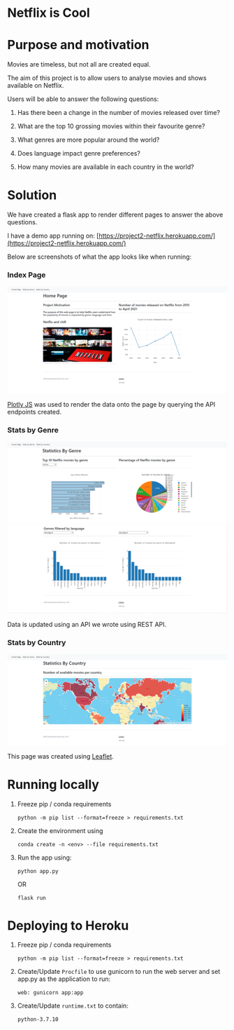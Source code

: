 # Netflix is Cool

# Purpose and motivation

Movies are timeless, but not all are created equal.

The aim of this project is to allow users to analyse movies and shows available on Netflix. 

Users will be able to answer the following questions:
1. Has there been a change in the number of movies released over time?

2. What are the top 10 grossing movies within their favourite genre?

3. What genres are more popular around the world?

4. Does language impact genre preferences?

5. How many movies are available in each country in the world?

# Solution
We have created a flask app to render different pages to answer the above questions.

I have a demo app running on: [https://project2-netflix.herokuapp.com/](https://project2-netflix.herokuapp.com/)

Below are screenshots of what the app looks like when running:

### Index Page

![index_page.png](app_sample_screenshots/index_page.png)

[Plotly JS](https://plotly.com/javascript/) was used to render the data onto the page by querying the API endpoints created.

### Stats by Genre

![genre_page1.png](app_sample_screenshots/genre_page1.png)
![genre_page2.png](app_sample_screenshots/genre_page2.png)

Data is updated using an API we wrote using REST API.

### Stats by Country

![country_page.png](app_sample_screenshots/country_page.png)

This page was created using [Leaflet](https://leafletjs.com/).


# Running locally

1. Freeze pip / conda requirements

   ```
   python -m pip list --format=freeze > requirements.txt
   ```

2. Create the environment using

   ```
   conda create -n <env> --file requirements.txt
   ```

3. Run the app using:

   ```
   python app.py
   ```

   OR

   ```
   flask run
   ```

# Deploying to Heroku

1. Freeze pip / conda requirements

   ```
   python -m pip list --format=freeze > requirements.txt
   ```

2. Create/Update `Procfile` to use gunicorn to run the web server and set app.py as the application to run:

   ```
   web: gunicorn app:app
   ```

3. Create/Update `runtime.txt` to contain:

   ```
   python-3.7.10
   ```